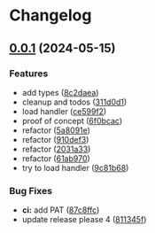 # Changelog

## [0.0.1](https://github.com/infodusha/next-rsc-error-handler/compare/next-rsc-error-handler-v0.0.1...next-rsc-error-handler-v0.0.1) (2024-05-15)


### Features

* add types ([8c2daea](https://github.com/infodusha/next-rsc-error-handler/commit/8c2daeafbe551ab3c0131e090087f6eaaebb060b))
* cleanup and todos ([311d0d1](https://github.com/infodusha/next-rsc-error-handler/commit/311d0d14bba0b88c120fb4da2b0f2e0ef0c82030))
* load handler ([ce599f2](https://github.com/infodusha/next-rsc-error-handler/commit/ce599f2f3f73da9bbe8418e226c73b719919be14))
* proof of concept ([6f0bcac](https://github.com/infodusha/next-rsc-error-handler/commit/6f0bcac4298e1ed79d283c65208a899314ae90fe))
* refactor ([5a8091e](https://github.com/infodusha/next-rsc-error-handler/commit/5a8091e22d752f164484d1ccee375c40dd97afe4))
* refactor ([910def3](https://github.com/infodusha/next-rsc-error-handler/commit/910def35e01b8b633ccec0f909bbfa35021586b3))
* refactor ([2031a33](https://github.com/infodusha/next-rsc-error-handler/commit/2031a33345b3de1ef5f65d534f8e77ae430d54ee))
* refactor ([61ab970](https://github.com/infodusha/next-rsc-error-handler/commit/61ab97062343a49cd93aaf6c4f728743b0f83997))
* try to load handler ([9c81b68](https://github.com/infodusha/next-rsc-error-handler/commit/9c81b689a3400d84349e4ca895580af9cef5ddf6))


### Bug Fixes

* **ci:** add PAT ([87c8ffc](https://github.com/infodusha/next-rsc-error-handler/commit/87c8ffc162517d77bbbcf340966e08a0d3ad9fc5))
* update release please 4 ([811345f](https://github.com/infodusha/next-rsc-error-handler/commit/811345fd27614ccc75e2e6746666c4995827babd))
